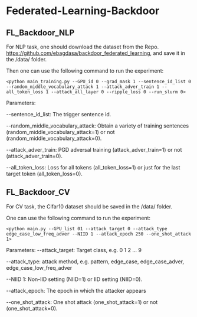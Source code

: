 # Federated-Learning-Backdoor

## FL_Backdoor_NLP

For NLP task, one should download the dataset from the Repo. https://github.com/ebagdasa/backdoor_federated_learning, and save it in the /data/ folder.

Then one can use the following command to run the experiment:

`<python main_training.py --GPU_id 0 --grad_mask 1 --sentence_id_list 0 --random_middle_vocabulary_attack 1 --attack_adver_train 1 --all_token_loss 1 --attack_all_layer 0 --ripple_loss 0 --run_slurm 0>` 

Parameters:

--sentence_id_list: The trigger sentence id.

--random_middle_vocabulary_attack: Obtain a variety of training sentences (random_middle_vocabulary_attack=1) or not (random_middle_vocabulary_attack=0).

--attack_adver_train: PGD adversal training (attack_adver_train=1) or not (attack_adver_train=0).

--all_token_loss: Loss for all tokens (all_token_loss=1) or just for the last target token (all_token_loss=0).

## FL_Backdoor_CV

For CV task, the Cifar10 dataset should be saved in the /data/ folder.

One can use the following command to run the experiment:

`<python main.py --GPU_list 01 --attack_target 0 --attack_type edge_case_low_freq_adver --NIID 1 --attack_epoch 250 --one_shot_attack 1>` 

Parameters:
--attack_target: Target class, e.g. 0 1 2 ... 9

--attack_type: attack method, e.g. pattern, edge_case, edge_case_adver, edge_case_low_freq_adver

--NIID 1: Non-IID setting (NIID=1) or IID setting (NIID=0).

--attack_epoch: The epoch in which the attacker appears

--one_shot_attack: One shot attack (one_shot_attack=1) or not (one_shot_attack=0).


